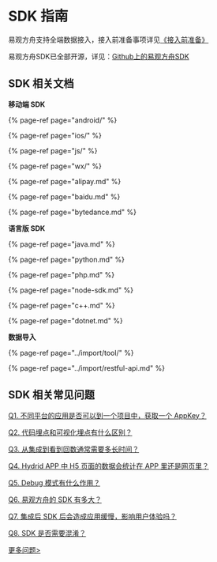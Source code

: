# SDK 指南

易观方舟支持全端数据接入，接入前准备事项详见[《接入前准备》](../prepare/)

易观方舟SDK已全部开源，详见：[Github上的易观方舟SDK](https://github.com/analysys)

## SDK 相关文档

**移动端 SDK**

{% page-ref page="android/" %}

{% page-ref page="ios/" %}

{% page-ref page="js/" %}

{% page-ref page="wx/" %}

{% page-ref page="alipay.md" %}

{% page-ref page="baidu.md" %}

{% page-ref page="bytedance.md" %}



**语言版 SDK**

{% page-ref page="java.md" %}

{% page-ref page="python.md" %}

{% page-ref page="php.md" %}

{% page-ref page="node-sdk.md" %}

{% page-ref page="c++.md" %}

{% page-ref page="dotnet.md" %}



**数据导入**

{% page-ref page="../import/tool/" %}

{% page-ref page="../import/restful-api.md" %}

## SDK 相关常见问题

[Q1. 不同平台的应用是否可以到一个项目中，获取一个 AppKey？](../../faq/sdk/)

[Q2. 代码埋点和可视化埋点有什么区别？](../../faq/sdk/)

[Q3. 从集成到看到回数通常需要多长时间？](../../faq/sdk/)

[Q4. Hydrid APP 中 H5 页面的数据会统计在 APP 里还是网页里？](../../faq/sdk/)

[Q5. Debug 模式有什么作用？](../../faq/sdk/)

[Q6. 易观方舟的 SDK 有多大？](../../faq/sdk/)

[Q7. 集成后 SDK 后会造成应用缓慢，影响用户体验吗？](../../faq/sdk/)

[Q8. SDK 是否需要混淆？](../../faq/sdk/)

[更多问题&gt;](../../faq/sdk/)

